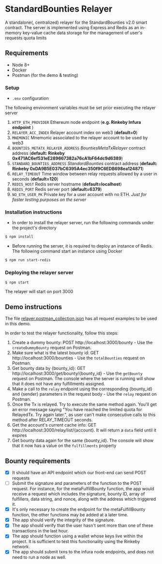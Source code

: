 # StandardBounties Relayer

A standalone(, centralized) relayer for the StandardBounties v2.0 smart contract. The server is implemented using Express and Redis as an in-memory key-value cache data storage for the management of user's requests quota limits

## Requirements

* Node 8+
* Docker
* Postman (for the demo  & testing)

### Setup

* `.env` configuration

The following environment variables must be set prior executing the relayer server

1. `HTTP_ETH_PROVIDER` Ethereum node endpoint (**e.g. Rinkeby Infura endpoint** )
1. `RELAYER_ACC_INDEX` Relayer account index on web3 (**default=0**)
1. `MNEMONIC` Mnemonic associated to the relayer account to be used by web3
1. `BOUNTIES_METATX_RELAYER_ADDRESS` *BountiesMetaTxRelayer* contract address (**default: Rinkeby 0x471AC6ef531eE289667382a76cA1bF64dc9d6389**)
1. `STANDARD_BOUNTIES_ADDRESS` *StandardBounties* contract address (**default: Rinkeby 0xDA9B5E037bC6395A4ec350f9C6EDB698ea124871**)
1. `RELAY_TIMEOUT` Time window between relay requests allowed by a user in seconds (**default=120**)
1. `REDIS_HOST` Redis server hostname (**default=localhost**)
1. `REDIS_PORT` Redis server port (**default=6379**)
1. `NO_ETH_USER_PK` Private key for a user account with no ETH. *Just for faster testing purposes on the server*

### Installation instructions

* In order to install the relayer server, run the following commands under the project's directory

```bash
$ npm install
```
* Before running the server, it is required to deploy an instance of Redis. The following command start an instance using Docker

```bash
$ npm run start-redis
```

### Deploying the relayer server

```
$ npm start
```

The relayer will start on port 3000

## Demo instructions

The file [relayer.postman_collection.json](relayer.postman_collection.json) has all request examples to be used in this demo.

In order to test the relayer functionality, follow this steps:

1. Create a dummy bounty: POST http://localhost:3000/bounty - Use the `createDummyBounty` request on Postman.
2. Make sure what is the latest bounty id: GET http://localhost:3000/bounties - Use the `totalBounties` request on Postman.
3. Get bounty data by {bounty_id}: GET http://localhost:3000/get/bounty/{bounty_id} - Use the `getBounty` request on Postman. The console where the server is running will show that it does not have any fulfillments assigned.
4. Make a call to the `relay` endpoint using the corresponding {bounty_id} and {sender} parameters in the request  body  - Use the `relay` request on Postman. 
5. Once the Tx is relayed. Try to execute the same method again. You'll get an error message saying "You have reached the limited quota for RelayedTx. Try again later.", as user can't make consecutive calls to this method after RELAY_TIMEOUT seconds.
6. Get the account's current cache info: GET http://localhost:3000/relay/list/{account}. It will return a `data` field until it expires
7. Get bounty data again for the same {bounty_id}. The console will show that it now has a value on the `fulfillments` property


## Bounty requirements 

- [x] It should have an API endpoint which our front-end can send POST requests 
- [ ] Submit the signature and parameters of the function to the POST request. For instance, for the metaFulfillBounty function, the app would receive a request which includes the signature, bounty ID, array of fulfillers, data string, and nonce, along with the address which triggered it.
- [x] It's only necessary to create the endpoint for the metaFulfillBounty function, the other functions may be added at a later time.
- [x] The app should verify the integrity of the signature.
- [x] The app should verify that the user hasn't sent more than one of these transactions in the last hour.
- [x] The app should function using a wallet whose keys live within the project. It is sufficient to test this functionality using the Rinkeby network.
- [x] The app should submit txns to the infura node endpoints, and does not need to run a node as well.
